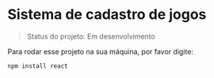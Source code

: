  # Sistema de cadastro de jogos

> Status do projeto: Em desenvolvimento

Para rodar esse projeto na sua máquina, por favor digite:

```
npm install react
```
